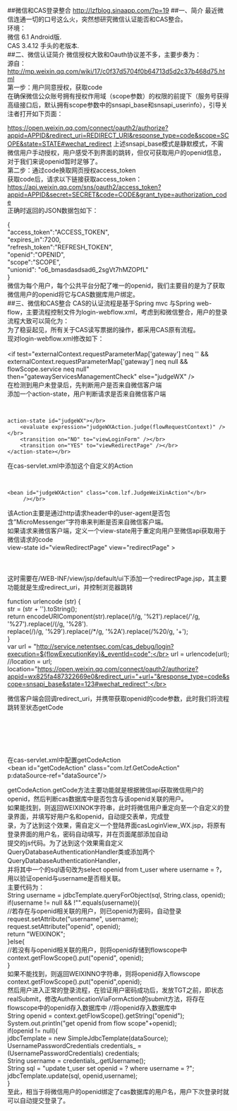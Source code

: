 ##微信和CAS登录整合
<http://lzfblog.sinaapp.com/?p=19>
##一、简介
最近微信连通一切的口号这么火，突然想研究微信认证能否和CAS整合。</br>
环境：</br>
微信 6.1 Android版.</br>
CAS  3.4.12 手头的老版本.</br>
##二、微信认证简介
微信授权大致和Oauth协议差不多，主要步奏为：</br>
源自：http://mp.weixin.qq.com/wiki/17/c0f37d5704f0b64713d5d2c37b468d75.html</br>
第一步：用户同意授权，获取code</br>
在确保微信公众账号拥有授权作用域（scope参数）的权限的前提下（服务号获得高级接口后，默认拥有scope参数中的snsapi_base和snsapi_userinfo），引导关注者打开如下页面：

https://open.weixin.qq.com/connect/oauth2/authorize?appid=APPID&redirect_uri=REDIRECT_URI&response_type=code&scope=SCOPE&state=STATE#wechat_redirect
上述snsapi_base模式是静默模式，不需微信用户手动授权，用户感受不到界面的跳转，但仅可获取用户的openid信息，对于我们来说openid暂时足够了。</br>
第二步：通过code换取网页授权access_token</br>
获取code后，请求以下链接获取access_token： </br>
https://api.weixin.qq.com/sns/oauth2/access_token?appid=APPID&secret=SECRET&code=CODE&grant_type=authorization_code</br>
正确时返回的JSON数据包如下：</br>

{</br>
   "access_token":"ACCESS_TOKEN",</br>
   "expires_in":7200,</br>
   "refresh_token":"REFRESH_TOKEN",</br>
   "openid":"OPENID",</br>
   "scope":"SCOPE",</br>
   "unionid": "o6_bmasdasdsad6_2sgVt7hMZOPfL"</br>
}</br>
微信为每个用户，每个公共平台分配了唯一的openid，我们主要目的是为了获取微信用户的openid将它与CAS数据库用户绑定。</br>
##三、微信和CAS整合
CAS的认证流程是基于Spring mvc 与Spring web-flow，主要流程控制文件为login-webflow.xml，考虑到和微信整合，用户的登录流程大致可以简化为： </br>
为了稳妥起见，所有关于CAS读写票据的操作，都采用CAS原有流程。</br>
现对login-webflow.xml修改如下：</br>
	<decision-state id="gatewayRequestCheck"></br>
		<if test="externalContext.requestParameterMap['gateway'] neq '' &amp;&amp; 	</br>							externalContext.requestParameterMap['gateway'] neq null &amp;&amp; flowScope.service neq null"</br>			then="gatewayServicesManagementCheck" else="judgeWX" />
	</decision-state></br>
在检测到用户未登录后，先判断用户是否来自微信客户端</br>
添加一个action-state，用户判断请求是否来自微信客户端</br>
<!-- 判断请求是否来自微信服务器 --></br>
    action-state id="judgeWX"></br>
        <evaluate expression="judgeWXAction.judge(flowRequestContext)" /></br>
		<transition on="NO" to="viewLoginForm" /></br>
		<transition on="YES" to="viewRedirectPage" /></br>
	</action-state></br>
在cas-servlet.xml中添加这个自定义的Action</br>
<!-- 判断是否来自微信服务器 --></br>
	<bean id="judgeWXAction" class="com.lzf.JudgeWeiXinAction"</br>
		 /></br>
该Action主要是通过http请求header中的user-agent是否包含”MicroMessenger”字符串来判断是否来自微信客户端。</br>
如果请求来微信客户端，定义一个view-state用于重定向用户至微信api获取用于微信请求的code</br>
view-state id="viewRedirectPage" view="redirectPage" ></br>
     <transition on="code" to="getCode"></br>
        </transition></br>
</view-state></br>
这时需要在/WEB-INF/view/jsp/default/ui下添加一个redirectPage.jsp，其主要功能就是生成redirect_uri，并控制浏览器跳转</br>


  function urlencode (str) {  </br>
	    str = (str + '').toString();   </br>
	    return encodeURIComponent(str).replace(/!/g, '%21').replace(/'/g, '%27').replace(/\(/g, '%28').  </br>
	    replace(/\)/g, '%29').replace(/\*/g, '%2A').replace(/%20/g, '+');  </br>
	} </br>
  var url = "http://service.netentsec.com/cas_debug/login?execution=${flowExecutionKey}&_eventId=code";</br>
  url = urlencode(url);</br>
  //location = url;</br>
  location="https://open.weixin.qq.com/connect/oauth2/authorize?appid=wx825fa487322669e0&redirect_uri="+url+"&response_type=code&scope=snsapi_base&state=123#wechat_redirect";</br>



微信客户端会回调redirect_uri，并携带获取openid的code参数，此时我们将流程跳转至状态getCode</br>
<action-state id="getCode"></br>
        <evaluate expression="getCodeAction.getCode(flowRequestContext)" /></br>
		<transition on="WEIXINNO" to="generateLoginTicket" /></br>
		<transition on="WEIXINOK" to="generateLoginTicket_WX" /></br>
	</action-state></br>

在cas-servlet.xml中配置getCodeAction</br>
<bean id="getCodeAction" class="com.lzf.GetCodeAction"</br>
		 p:dataSource-ref="dataSource"/></br>

getCodeAction.getCode方法主要功能就是根据微信api获取微信用户的openid，然后判断cas数据库中是否包含与该openid关联的用户。</br>
如果能找到，则返回WEIXINOK字符串，此时将微信用户重定向至一个自定义的登录界面，并填写好用户名和openid，自动提交表单，完成登</br>录，为了达到这个效果，需自定义一个登陆界面casLoginView_WX.jsp，将原有登录界面的用户名，密码自动填写，并在页面尾部添加自动</br>提交的js代码。为了达到这个效果需自定义QueryDatabaseAuthenticationHandler类或添加两个QueryDatabaseAuthenticationHandler，</br>并将其中一个的sql语句改为select openid from t_user where username = ?，用以验证openid与username是否相关联。</br>
主要代码为：</br>
String username = jdbcTemplate.queryForObject(sql, String.class, openid);</br>
		        if(username != null && !"".equals(username)){</br>
		        	//若存在与openid相关联的用户，则已openid为密码，自动登录</br>
		        	request.setAttribute("username", username);</br>
		        	request.setAttribute("openid", openid);</br>
		        	return "WEIXINOK";</br>
		        }else{</br>
		        	//若没有与openid相关联的用户，则将openid存储到flowscope中</br>
		        	context.getFlowScope().put("openid", openid);</br>
		        }</br>
如果不能找到，则返回WEIXINNO字符串，则将openid存入flowscope</br>
context.getFlowScope().put("openid",openid);</br>然后用户进入正常的登录流程，在验证用户密码成功后，发放TGT之前，即状态realSubmit，修改AuthenticationViaFormAction的submit方法，将存在flowscope中的openid存入数据库中
//将openid存入数据库中</br>
        String openid = context.getFlowScope().getString("openid");</br>
        System.out.println("get openid from flow scope"+openid);</br>
        if(openid != null){</br>
        	jdbcTemplate = new SimpleJdbcTemplate(dataSource);</br>
        	UsernamePasswordCredentials credentials_ = (UsernamePasswordCredentials) credentials;</br>
        	String username = credentials_.getUsername();</br>
        	String sql = "update t_user set openid = ? where username = ?";</br>
        	jdbcTemplate.update(sql, openid,username);</br>
        }</br>
至此，相当于将微信用户的openid绑定了cas数据库的用户名，用户下次登录时就可以自动提交登录了。</br>

